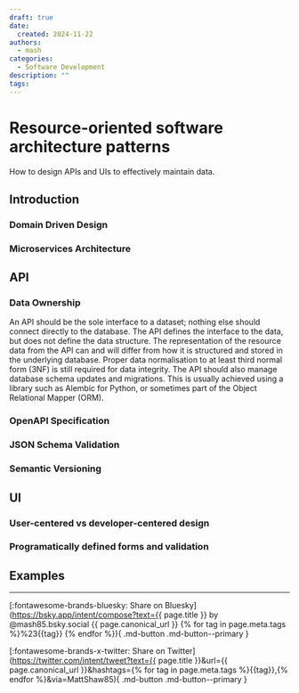 ```yaml
---
draft: true
date:
  created: 2024-11-22
authors:
  - mash
categories:
  - Software Development
description: ""
tags:
---
```


# Resource-oriented software architecture patterns

How to design APIs and UIs to effectively maintain data.

<!-- more -->

## Introduction

### Domain Driven Design

### Microservices Architecture

## API

### Data Ownership

An API should be the sole interface to a dataset; nothing else should connect directly to the database. The API defines the interface to the data, but does not define the data structure. The representation of the resource data from the API can and will differ from how it is structured and stored in the underlying database. Proper data normalisation to at least third normal form (3NF) is still required for data integrity.
The API should also manage database schema updates and migrations. This is usually achieved using a library such as Alembic for Python, or sometimes part of the Object Relational Mapper (ORM).

### OpenAPI Specification

### JSON Schema Validation

### Semantic Versioning

## UI

### User-centered vs developer-centered design

### Programatically defined forms and validation

## Examples

---

[:fontawesome-brands-bluesky: Share on Bluesky](https://bsky.app/intent/compose?text={{ page.title }} by @mash85.bsky.social {{ page.canonical_url }} {% for tag in page.meta.tags %}%23{{tag}} {% endfor %}){ .md-button .md-button--primary }

[:fontawesome-brands-x-twitter: Share on Twitter](https://twitter.com/intent/tweet?text={{ page.title }}&url={{ page.canonical_url }}&hashtags={% for tag in page.meta.tags %}{{tag}},{% endfor %}&via=MattShaw85){ .md-button .md-button--primary }
